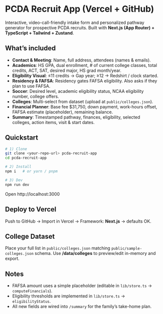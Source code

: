 # PCDA Recruit App (Vercel + GitHub)

Interactive, video-call-friendly intake form and personalized pathway generator for prospective PCDA recruits. Built with **Next.js (App Router) + TypeScript + Tailwind + Zustand**.

## What’s included
- **Contact & Meeting**: Name, full address, attendees (names & emails).
- **Academics**: HS GPA, dual enrollment, # of current college classes, total credits, ACT, SAT, desired major, HS grad month/year.
- **Eligibility Visual**: ≤11 credits → Gap year; ≥12 → Redshirt / clock started.
- **Residency & FAFSA**: Residency gates FAFSA eligibility. Also asks if they plan to use FAFSA.
- **Soccer**: Desired level, academic eligibility status, NCAA eligibility number, college offers.
- **Colleges**: Multi-select from dataset (upload at `public/colleges.json`).
- **Financial Planner**: Base fee $31,750, down payment, work-hours offset, FAFSA estimate (placeholder), remaining balance.
- **Summary**: Timestamped pathway, finances, eligibility, selected colleges, action items, visit & start dates.

## Quickstart

```bash
# 1) Clone
git clone <your-repo-url> pcda-recruit-app
cd pcda-recruit-app

# 2) Install
npm i   # or yarn / pnpm

# 3) Dev
npm run dev
```

Open http://localhost:3000

## Deploy to Vercel
Push to GitHub → Import in Vercel → Framework: **Next.js** → defaults OK.

## College Dataset
Place your full list in `public/colleges.json` matching `public/sample-colleges.json` schema. Use **/data/colleges** to preview/edit in-memory and export.

## Notes
- FAFSA amount uses a simple placeholder (editable in `lib/store.ts` → `computeFinancials`).
- Eligibility thresholds are implemented in `lib/store.ts` → `eligibilityStatus`.
- All new fields are wired into `/summary` for the family’s take-home plan.
